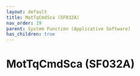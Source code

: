 ```yaml
---
layout: default
title: MotTqCmdSca (SF032A)
nav_order: 19
parent: System Function (Applicative Software)
has_children: true
---
```

# MotTqCmdSca (SF032A)
